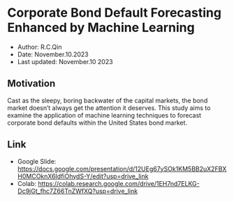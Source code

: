 # Corporate Bond Default Forecasting Enhanced by Machine Learning

 - Author: R.C.Qin
 - Date: November.10.2023
 - Last updated: November.10 2023

## Motivation

 Cast as the sleepy, boring backwater of the capital markets, the bond market doesn’t always get the attention it deserves.
 This study aims to examine the application of machine learning techniques to forecast corporate bond defaults within the United States bond market.

## Link

 * Google Slide: https://docs.google.com/presentation/d/12UEg67ySOk1KM5BB2uX2FBXH0MCOknX6IdfiOhydS-Y/edit?usp=drive_link
 * Colab: https://colab.research.google.com/drive/1EH7nd7ELKG-Dc9jGt_fhc7Z66TnZWfXQ?usp=drive_link
